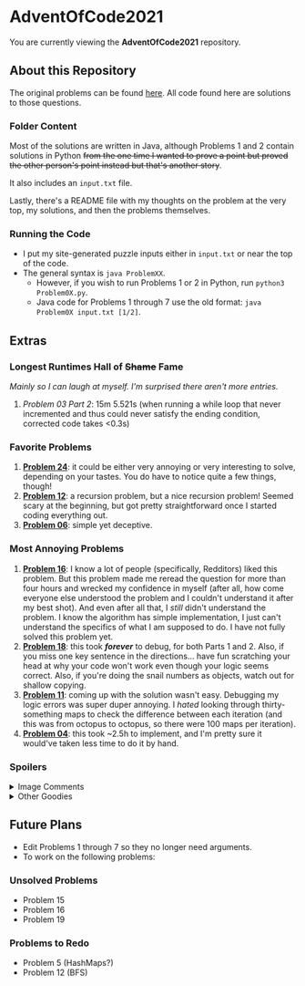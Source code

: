 # AdventOfCode2021
You are currently viewing the **AdventOfCode2021** repository.

## About this Repository
The original problems can be found [here](https://adventofcode.com/2021 "Advent of Code 2021"). All code found here are solutions to those questions.

### Folder Content
Most of the solutions are written in Java, although Problems 1 and 2 contain solutions in Python ~~from the one time I wanted to prove a point but proved the other person's point instead but that's another story~~.

It also includes an `input.txt` file.

Lastly, there's a README file with my thoughts on the problem at the very top, my solutions, and then the problems themselves.

### Running the Code
- I put my site-generated puzzle inputs either in `input.txt` or near the top of the code.
- The general syntax is `java ProblemXX`.
  - However, if you wish to run Problems 1 or 2 in Python, run `python3 Problem0X.py`.
  - Java code for Problems 1 through 7 use the old format: `java Problem0X input.txt [1/2]`.

## Extras
### Longest Runtimes Hall of ~~Shame~~ Fame
*Mainly so I can laugh at myself. I'm surprised there aren't more entries.*
1. *Problem 03 Part 2*: 15m 5.521s (when running a while loop that never incremented and thus could never satisfy the ending condition, corrected code takes <0.3s)

### Favorite Problems
1. [**Problem 24**](https://github.com/Daphne-Qin/AdventOfCode2021/tree/main/Problem24): it could be either very annoying or very interesting to solve, depending on your tastes. You do have to notice quite a few things, though!
2. [**Problem 12**](https://github.com/Daphne-Qin/AdventOfCode2021/tree/main/Problem12): a recursion problem, but a nice recursion problem! Seemed scary at the beginning, but got pretty straightforward once I started coding everything out.
3. [**Problem 06**](https://github.com/Daphne-Qin/AdventOfCode2021/tree/main/Problem06): simple yet deceptive.

### Most Annoying Problems
1. [**Problem 16**](https://github.com/Daphne-Qin/AdventOfCode2021/tree/main/Problem16): I know a lot of people (specifically, Redditors) liked this problem. But this problem made me reread the question for more than four hours and wrecked my confidence in myself (after all, how come everyone else understood the problem and I couldn't understand it after my best shot). And even after all that, I *still* didn't understand the problem. I know the algorithm has simple implementation, I just can't understand the specifics of what I am supposed to do. I have not fully solved this problem yet.
2. [**Problem 18**](https://github.com/Daphne-Qin/AdventOfCode2021/tree/main/Problem18): this took ***forever*** to debug, for both Parts 1 and 2. Also, if you miss one key sentence in the directions... have fun scratching your head at why your code won't work even though your logic seems correct. Also, if you're doing the snail numbers as objects, watch out for shallow copying.
3. [**Problem 11**](https://github.com/Daphne-Qin/AdventOfCode2021/tree/main/Problem11): coming up with the solution wasn't easy. Debugging my logic errors was super duper annoying. I *hated* looking through thirty-something maps to check the difference between each iteration (and this was from octopus to octopus, so there were 100 maps per iteration).
4. [**Problem 04**](https://github.com/Daphne-Qin/AdventOfCode2021/tree/main/Problem04): this took ~2.5h to implement, and I'm pretty sure it would've taken less time to do it by hand.

### Spoilers
<details>
  <summary>Image Comments</summary>
  I haven't finished the calendar yet, but if you've been following along with the story, you should notice that the full image corresponds to the ocean and its locations. For example, the cave is from rows 8 to 15 (which is when you're in the cave in the storyline), and the trench is from rows 17 to 25.
</details>

<details>
  <summary>Other Goodies</summary>
  There are small Easter eggs in each of the problems. You reveal them by hovering over the target phrase.
</details>

## Future Plans
- Edit Problems 1 through 7 so they no longer need arguments.
- To work on the following problems:

### Unsolved Problems
- Problem 15
- Problem 16
- Problem 19

### Problems to Redo
- Problem 5 (HashMaps?)
- Problem 12 (BFS)
